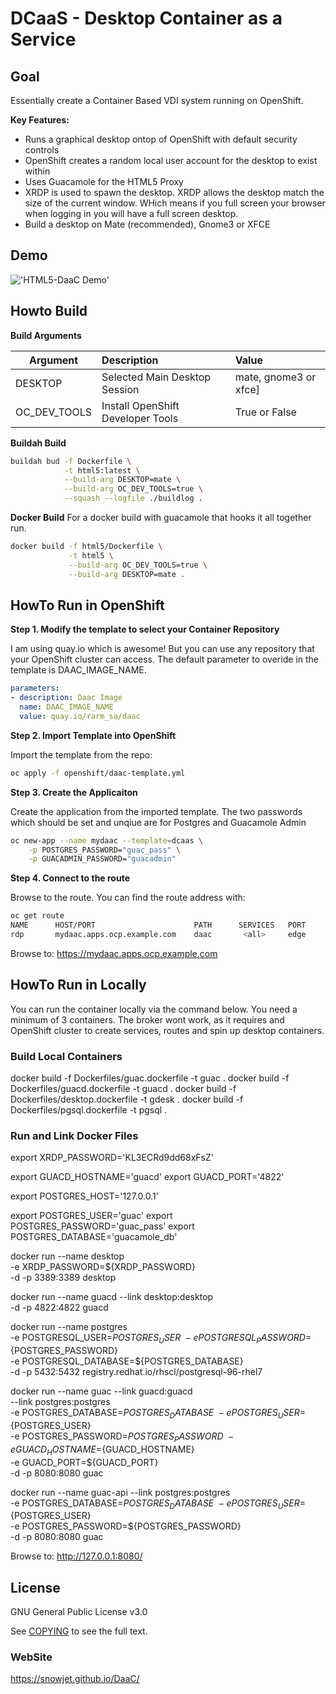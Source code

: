 # DCaaS - Desktop Container as a Service

## Goal

Essentially create a Container Based VDI system running on OpenShift.

**Key Features:**

* Runs a graphical desktop ontop of OpenShift with default security controls
* OpenShift creates a random local user account for the desktop to exist within
* Uses Guacamole for the HTML5 Proxy
* XRDP is used to spawn the desktop. XRDP allows the desktop match the size of the current window. WHich means if you full screen your browser when logging in you will have a full screen desktop.
* Build a desktop on Mate (recommended), Gnome3 or XFCE

## Demo

!['HTML5-DaaC Demo'](https://raw.githubusercontent.com/snowjet/DaaC/master/demo/HTML5-DaaC.gif)

## Howto Build

**Build Arguments**

| Argument | Description                   | Value                  |
|----------|:------------------------------|:-----------------------|
| DESKTOP  | Selected Main Desktop Session | mate, gnome3 or xfce]  |
| OC_DEV_TOOLS | Install OpenShift Developer Tools | True or False  |

**Buildah Build**
```bash
buildah bud -f Dockerfile \
            -t html5:latest \
            --build-arg DESKTOP=mate \
            --build-arg OC_DEV_TOOLS=true \
            --squash --logfile ./buildlog .
```

**Docker Build**
For a docker build with guacamole that hooks it all together run.

```bash
docker build -f html5/Dockerfile \
             -t html5 \
             --build-arg OC_DEV_TOOLS=true \
             --build-arg DESKTOP=mate .
```

## HowTo Run in OpenShift

**Step 1. Modify the template to select your Container Repository**

I am using quay.io which is awesome! But you can use any repository that your OpenShift cluster can access. The default parameter to overide in the template is DAAC_IMAGE_NAME.

```yaml
parameters:
- description: Daac Image
  name: DAAC_IMAGE_NAME
  value: quay.io/rarm_sa/daac
```

**Step 2. Import Template into OpenShift**

Import the template from the repo:

```bash
oc apply -f openshift/daac-template.yml
```

**Step 3. Create the Applicaiton**

Create the application from the imported template. The two passwords which should be set and unqiue are for Postgres and Guacamole Admin
```bash
oc new-app --name mydaac --template=dcaas \
    -p POSTGRES_PASSWORD="guac_pass" \
    -p GUACADMIN_PASSWORD="guacadmin"
```

**Step 4. Connect to the route**

Browse to the route. You can find the route address with:

```bash
oc get route
NAME      HOST/PORT                      PATH      SERVICES   PORT      TERMINATION
rdp       mydaac.apps.ocp.example.com    daac       <all>     edge          None
```

Browse to: https://mydaac.apps.ocp.example.com

## HowTo Run in Locally

You can run the container locally via the command below. You need a minimum of 3 containers. The broker wont work, as it requires and OpenShift cluster to create services, routes and spin up desktop containers.

### Build Local Containers

docker build -f Dockerfiles/guac.dockerfile -t guac .
docker build -f Dockerfiles/guacd.dockerfile -t guacd .
docker build -f Dockerfiles/desktop.dockerfile -t gdesk .
docker build -f Dockerfiles/pgsql.dockerfile -t pgsql .

### Run and Link Docker Files

export XRDP_PASSWORD='KL3ECRd9dd68xFsZ'

export GUACD_HOSTNAME='guacd'
export GUACD_PORT='4822'

export POSTGRES_HOST='127.0.0.1'

export POSTGRES_USER='guac'
export POSTGRES_PASSWORD='guac_pass'
export POSTGRES_DATABASE='guacamole_db'

docker run --name desktop \
    -e XRDP_PASSWORD=${XRDP_PASSWORD} \
    -d -p 3389:3389 desktop

docker run --name guacd --link desktop:desktop \
    -d -p 4822:4822 guacd

docker run --name postgres \
    -e POSTGRESQL_USER=${POSTGRES_USER} \
    -e POSTGRESQL_PASSWORD=${POSTGRES_PASSWORD} \
    -e POSTGRESQL_DATABASE=${POSTGRES_DATABASE} \
    -d -p 5432:5432 registry.redhat.io/rhscl/postgresql-96-rhel7

docker run --name guac --link guacd:guacd \
    --link postgres:postgres \
    -e POSTGRES_DATABASE=${POSTGRES_DATABASE}  \
    -e POSTGRES_USER=${POSTGRES_USER}    \
    -e POSTGRES_PASSWORD=${POSTGRES_PASSWORD} \
    -e GUACD_HOSTNAME=${GUACD_HOSTNAME} \
    -e GUACD_PORT=${GUACD_PORT} \
    -d -p 8080:8080 guac

docker run --name guac-api --link postgres:postgres \
    -e POSTGRES_DATABASE=${POSTGRES_DATABASE}  \
    -e POSTGRES_USER=${POSTGRES_USER}    \
    -e POSTGRES_PASSWORD=${POSTGRES_PASSWORD} \
    -d -p 8080:8080 guac

Browse to: http://127.0.0.1:8080/

## License

GNU General Public License v3.0

See [COPYING](COPYING) to see the full text. 

### WebSite

https://snowjet.github.io/DaaC/